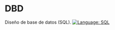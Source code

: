 # DBD
Diseño de base de datos (SQL).
[![Language: SQL](https://img.shields.io/badge/language-SQL-orange)](https://en.wikipedia.org/wiki/SQL)
